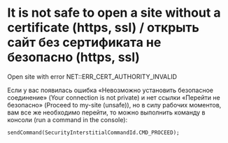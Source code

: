 # It is not safe to open a site without a certificate (https, ssl) / открыть сайт без сертификата не безопасно (https, ssl)
Open site with error NET::ERR_CERT_AUTHORITY_INVALID

Если у вас появилась ошибка «Невозможно установить безопасное соединение» (Your connection is not private) и нет ссылки «Перейти не безопасно» (Proceed to my-site (unsafe)), но в силу рабочих моментов, вам все же необходимо перейти, то можно выполнить команду в консоли (run a command in the console):

```
sendCommand(SecurityInterstitialCommandId.CMD_PROCEED);
```
